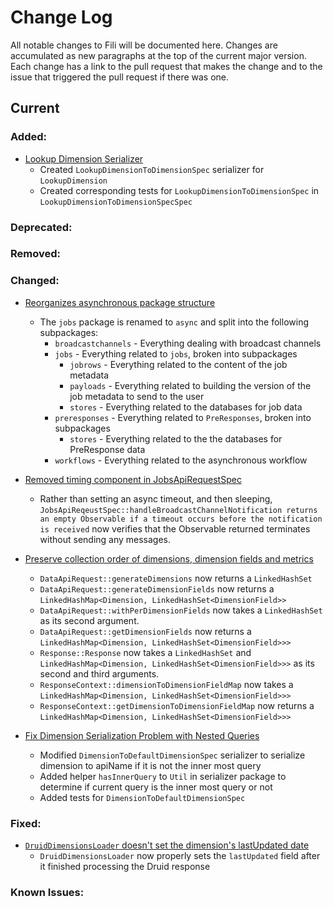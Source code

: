 Change Log
==========

All notable changes to Fili will be documented here. Changes are accumulated as new paragraphs at the top of the current 
major version. Each change has a link to the pull request that makes the change and to the issue that triggered the
pull request if there was one.

Current
-------

### Added:

-  [Lookup Dimension Serializer]()
    * Created `LookupDimensionToDimensionSpec` serializer for `LookupDimension`
    * Created corresponding tests for `LookupDimensionToDimensionSpec` in `LookupDimensionToDimensionSpecSpec`

### Deprecated:


### Removed:


### Changed:

- [Reorganizes asynchronous package structure](https://github.com/yahoo/fili/pull/19)
    * The `jobs` package is renamed to `async` and split into the following subpackages:
        - `broadcastchannels` - Everything dealing with broadcast channels
        - `jobs` - Everything related to `jobs`, broken into subpackages
            * `jobrows` - Everything related to the content of the job metadata
            * `payloads` - Everything related to building the version of the job metadata to send to the user
            * `stores` - Everything related to the databases for job data
        - `preresponses` - Everything related to `PreResponses`, broken into subpackages
            * `stores` - Everything related to the the databases for PreResponse data
        - `workflows` - Everything related to the asynchronous workflow

-  [Removed timing component in JobsApiRequestSpec](https://github.com/yahoo/fili/pull/27)
    * Rather than setting an async timeout, and then sleeping, 
      `JobsApiReqeustSpec::handleBroadcastChannelNotification returns an empty Observable if a timeout occurs before the notification is received`
      now verifies that the Observable returned terminates without sending any
      messages.

- [Preserve collection order of dimensions, dimension fields and metrics](https://github.com/yahoo/fili/pull/25)
    * `DataApiRequest::generateDimensions` now returns a `LinkedHashSet`
    * `DataApiRequest::generateDimensionFields` now returns a `LinkedHashMap<Dimension, LinkedHashSet<DimensionField>>`
    * `DataApiRequest::withPerDimensionFields` now takes a `LinkedHashSet` as its second argument.
    * `DataApiRequest::getDimensionFields` now returns a `LinkedHashMap<Dimension, LinkedHashSet<DimensionField>>>`
    * `Response::Response` now takes a `LinkedHashSet` and `LinkedHashMap<Dimension, LinkedHashSet<DimensionField>>>` as
      its second  and third arguments.
    * `ResponseContext::dimensionToDimensionFieldMap` now takes a `LinkedHashMap<Dimension, LinkedHashSet<DimensionField>>>`
    * `ResponseContext::getDimensionToDimensionFieldMap` now returns a `LinkedHashMap<Dimension, LinkedHashSet<DimensionField>>>`

-  [Fix Dimension Serialization Problem with Nested Queries](https://github.com/yahoo/fili/pull/15)
    * Modified `DimensionToDefaultDimensionSpec` serializer to serialize dimension to apiName if it is not the inner most query
    * Added helper `hasInnerQuery` to `Util` in serializer package to determine if current query is the inner most query or not
    * Added tests for `DimensionToDefaultDimensionSpec`


### Fixed:

- [`DruidDimensionsLoader` doesn't set the dimension's lastUpdated date](https://github.com/yahoo/fili/pull/24)
  * `DruidDimensionsLoader` now properly sets the `lastUpdated` field after it finished processing the Druid response


### Known Issues:

